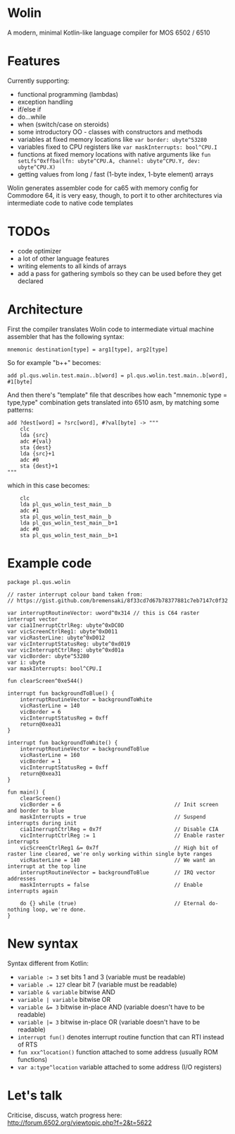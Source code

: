# Wolin
A modern, minimal Kotlin-like language compiler for MOS 6502 / 6510

# Features

Currently supporting:

- functional programming (lambdas)
- exception handling
- if/else if
- do...while
- when (switch/case on steroids)
- some introductory OO - classes with constructors and methods
- variables at fixed memory locations like `var border: ubyte^53280`
- variables fixed to CPU registers like `var maskInterrupts: bool^CPU.I`
- functions at fixed memory locations with native arguments like `fun setLfs^0xffba(lfn: ubyte^CPU.A, channel: ubyte^CPU.Y, dev: ubyte^CPU.X)`
- getting values from long / fast (1-byte index, 1-byte element) arrays


Wolin generates assembler code for ca65 with memory config for Commodore 64, it is very easy, though, to port it to other architectures via intermediate code to native code templates

# TODOs

- code optimizer
- a lot of other language features
- writing elements to all kinds of arrays
- add a pass for gathering symbols so they can be used before they get declared

# Architecture

First the compiler translates Wolin code to intermediate virtual machine assembler that has the following syntax:

```mnemonic destination[type] = arg1[type], arg2[type]```


So for example "b++" becomes:

```add pl.qus.wolin.test.main..b[word] = pl.qus.wolin.test.main..b[word], #1[byte]```


And then there's "template" file that describes how each "mnemonic type = type,type" combination gets translated into 6510 asm, by matching some patterns:

```
add ?dest[word] = ?src[word], #?val[byte] -> """
    clc
    lda {src}
    adc #{val}
    sta {dest}
    lda {src}+1
    adc #0
    sta {dest}+1
"""
```

which in this case becomes:

```
    clc
    lda pl_qus_wolin_test_main__b
    adc #1
    sta pl_qus_wolin_test_main__b
    lda pl_qus_wolin_test_main__b+1
    adc #0
    sta pl_qus_wolin_test_main__b+1
```

# Example code

```
package pl.qus.wolin

// raster interrupt colour band taken from:
// https://gist.github.com/bremensaki/8f33cd7d67b78377881c7eb7147c0f32

var interruptRoutineVector: uword^0x314 // this is C64 raster interrupt vector
var cia1InerruptCtrlReg: ubyte^0xDC0D
var vicScreenCtrlReg1: ubyte^0xD011
var vicRasterLine: ubyte^0xD012
var vicInterruptStatusReg: ubyte^0xd019
var vicInterruptCtrlReg: ubyte^0xd01a
var vicBorder: ubyte^53280
var i: ubyte
var maskInterrupts: bool^CPU.I

fun clearScreen^0xe544()

interrupt fun backgroundToBlue() {
    interruptRoutineVector = backgroundToWhite
    vicRasterLine = 140
    vicBorder = 6
    vicInterruptStatusReg = 0xff
    return@0xea31
}

interrupt fun backgroundToWhite() {
    interruptRoutineVector = backgroundToBlue
    vicRasterLine = 160
    vicBorder = 1
    vicInterruptStatusReg = 0xff
    return@0xea31
}

fun main() {
    clearScreen()
    vicBorder = 6                                    // Init screen and border to blue
    maskInterrupts = true                            // Suspend interrupts during init
    cia1InerruptCtrlReg = 0x7f                       // Disable CIA
    vicInterruptCtrlReg := 1                         // Enable raster interrupts
    vicScreenCtrlReg1 &= 0x7f                        // High bit of raster line cleared, we're only working within single byte ranges
    vicRasterLine = 140                              // We want an interrupt at the top line
    interruptRoutineVector = backgroundToBlue        // IRQ vector addresses
    maskInterrupts = false                           // Enable interrupts again

    do {} while (true)                               // Eternal do-nothing loop, we're done.
}
```

# New syntax

Syntax different from Kotlin:

- `variable := 3` set bits 1 and 3 (variable must be readable)
- `variable .= 127` clear bit 7 (variable must be readable)
- `variable & variable` bitwise AND
- `variable | variable` bitwise OR
- `variable &= 3` bitwise in-place AND (variable doesn't have to be readable)
- `variable |= 3` bitwise in-place OR (variable doesn't have to be readable)
- `interrupt fun()` denotes interrupt routine function that can RTI instead of RTS
- `fun xxx^location()` function attached to some address (usually ROM functions)
- `var a:type^location` variable attached to some address (I/O registers)

# Let's talk

Criticise, discuss, watch progress here: http://forum.6502.org/viewtopic.php?f=2&t=5622